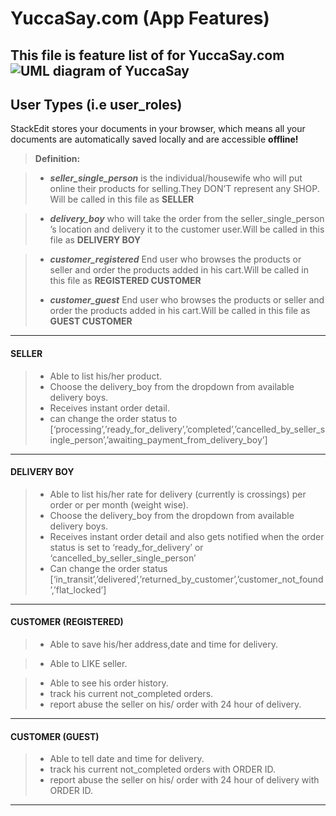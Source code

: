 YuccaSay.com (App Features)
===================
This file is feature list of for **YuccaSay.com** 
![UML diagram of YuccaSay](http://i.imgur.com/L2aEVm4.png)
----------


User Types (i.e user_roles)
-------------

StackEdit stores your documents in your browser, which means all your documents are automatically saved locally and are accessible **offline!**

> **Definition:**

> - ***seller_single_person*** is the individual/housewife who will put online their products for selling.They DON’T represent any SHOP. Will be called in this file as **SELLER**

> - ***delivery_boy*** who will take the order from the seller_single_person ’s location and delivery it to the customer user.Will be called in this file as **DELIVERY BOY**

> - ***customer_registered***  End user who browses the products or seller and order the products added  in his cart.Will be called in this file as **REGISTERED CUSTOMER**
> 
> - ***customer_guest***  End user who browses the products or seller and order the products added  in his cart.Will be called in this file as **GUEST CUSTOMER**

---------- 
 
#### SELLER
> - Able to list his/her product.
> - Choose the delivery_boy from the dropdown from available delivery boys.
> - Receives instant order detail.
> - can change the order status to [‘processing’,’ready_for_delivery’,’completed’,’cancelled_by_seller_single_person’,’awaiting_payment_from_delivery_boy’]

----------


#### DELIVERY BOY
> - Able to list his/her rate for delivery (currently is crossings) per order or per month (weight wise).
> - Choose the delivery_boy from the dropdown from available delivery boys.
> - Receives instant order detail and also gets notified when the order status is set to ‘ready_for_delivery’ or ‘cancelled_by_seller_single_person’
> - Can change the order status [‘in_transit’,’delivered’,’returned_by_customer’,’customer_not_found’,’flat_locked’]

----------

#### CUSTOMER (REGISTERED)
> - Able to save his/her address,date and time for delivery.

> - Able to LIKE seller.

> - Able to see his order history.
> - track his current not_completed orders.
> - report abuse the seller on his/ order with 24 hour of delivery.


----------

#### CUSTOMER (GUEST)
> - Able to tell date and time for delivery.
> - track his current not_completed orders with ORDER ID.
> - report abuse the seller on his/ order with 24 hour of delivery with ORDER ID.

----------
